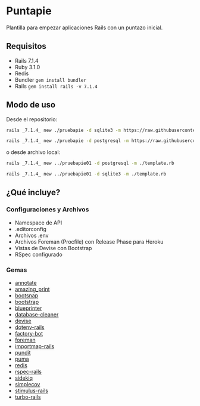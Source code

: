 # Puntapie

Plantilla para empezar aplicaciones Rails con un puntazo inicial.

## Requisitos

* Rails 7.1.4
* Ruby 3.1.0
* Redis
* Bundler `gem install bundler`
* Rails `gem install rails -v 7.1.4`

## Modo de uso

Desde el repositorio:

```bash
rails _7.1.4_ new ./pruebapie -d sqlite3 -m https://raw.githubusercontent.com/devaspros/puntapie/master/template.rb

rails _7.1.4_ new ./pruebapie -d postgresql -m https://raw.githubusercontent.com/devaspros/puntapie/master/template.rb
```

o desde archivo local:

```bash
rails _7.1.4_ new ../pruebapie01 -d postgresql -m ./template.rb

rails _7.1.4_ new ../pruebapie01 -d sqlite3 -m ./template.rb
```

## ¿Qué incluye?

### Configuraciones y Archivos

- Namespace de API
- .editorconfig
- Archivos .env
- Archivos Foreman (Procfile) con Release Phase para Heroku
- Vistas de Devise con Bootstrap
- RSpec configurado

### Gemas

- [annotate](https://github.com/ctran/annotate_models)
- [amazing_print](https://github.com/amazing-print/amazing_print)
- [bootsnap](https://github.com/shopify/bootsnap)
- [bootstrap](https://github.com/twbs/bootstrap-rubygem)
- [blueprinter](https://github.com/procore/blueprinter)
- [database-cleaner](https://github.com/DatabaseCleaner/database_cleaner)
- [devise](https://github.com/heartcombo/devise)
- [dotenv-rails](https://github.com/bkeepers/dotenv)
- [factory-bot](https://github.com/thoughtbot/factory_bot/)
- [foreman](https://github.com/ddollar/foreman)
- [importmap-rails](https://github.com/rails/importmap-rails)
- [pundit](https://github.com/varvet/pundit)
- [puma](https://github.com/puma/puma)
- [redis](https://github.com/redis/redis-rb)
- [rspec-rails](https://github.com/rspec/rspec-rails)
- [sidekiq](https://github.com/mperham/sidekiq)
- [simplecov](https://github.com/simplecov-ruby/simplecov)
- [stimulus-rails](https://github.com/hotwired/stimulus-rails)
- [turbo-rails](https://github.com/hotwired/turbo-rails)
